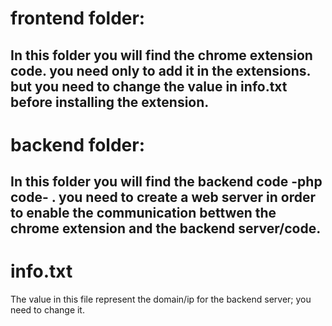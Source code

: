  
# frontend folder:
In this folder you will find the chrome extension code. you need only to add it in the extensions. 
but you need to change the value in info.txt before installing the extension.
---------------------
# backend folder:
In this folder you will find the backend code -php code- . you need to create a web server in order to enable the communication bettwen the chrome extension and the backend server/code. 
-------------------------
# info.txt 
The value in this file represent the domain/ip for the backend server; you need to change it. 




